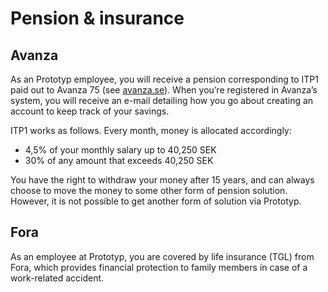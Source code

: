 # Pension & insurance 
## Avanza
As an Prototyp employee, you will receive a pension corresponding to ITP1 paid out to Avanza 75 (see [avanza.se](http://www.avanza.se)). When you’re registered in Avanza’s system, you will receive an e-mail detailing how you go about creating an account to keep track of your savings.

ITP1 works as follows. Every month, money is allocated accordingly:
* 4,5% of your monthly salary up to 40,250 SEK
* 30% of any amount that exceeds 40,250 SEK

You have the right to withdraw your money after 15 years, and can always choose to move the money to some other form of pension solution. However, it is not possible to get another form of solution via Prototyp.

## Fora
As an employee at Prototyp, you are covered by life insurance (TGL) from Fora, which provides financial protection to family members in case of a work-related accident.
